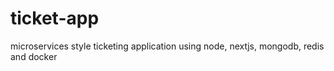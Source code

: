 # ticket-app
microservices style ticketing application using node, nextjs, mongodb, redis and docker
